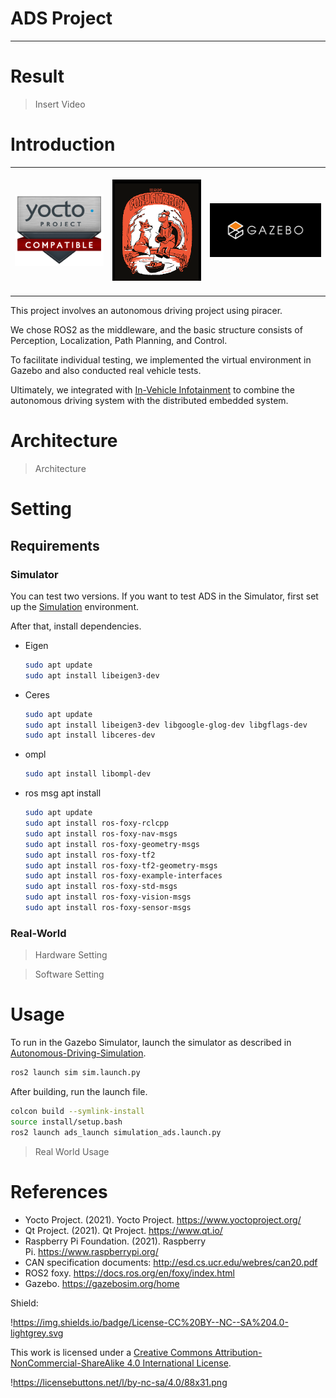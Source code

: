 # **ADS Project**

---

# Result

> Insert Video
> 

# Introduction

<table border="0" rules="none">
<tr border="0">
    <td width="280" height="200" align="center">
        <a href="#">
            <img alt="Yocto Logo" src="/media/logo/yocto-logo.png">
        </a>
    </td>
    <td width="280" height="200" align="center">
        <a href="#">
            <img alt="Qt Logo" src="/media/logo/ros2-foxy.png">
        </a>
    </td>
    <td width="350" height="200" align="center">
        <a href="#">
            <img alt="Covesa Logo" src="/media/logo/gazebo_simulator.png">
        </a>
    </td>
</tr>
</table>

This project involves an autonomous driving project using piracer.

We chose ROS2 as the middleware, and the basic structure consists of Perception, Localization, Path Planning, and Control.

To facilitate individual testing, we implemented the virtual environment in Gazebo and also conducted real vehicle tests.

Ultimately, we integrated with [In-Vehicle Infotainment](https://github.com/SEA-ME-COSS/In-Vehicle-Infotainment.git) to combine the autonomous driving system with the distributed embedded system.

# Architecture

> Architecture
> 

# Setting

## Requirements

### Simulator

You can test two versions. If you want to test ADS in the Simulator, first set up the [Simulation](https://github.com/SEA-ME-COSS/Autonomous-Driving-Simulation) environment.

After that, install dependencies.

- Eigen
    
    ```bash
    sudo apt update	
    sudo apt install libeigen3-dev
    ```
    
- Ceres
    
    ```bash
    sudo apt update
    sudo apt install libeigen3-dev libgoogle-glog-dev libgflags-dev
    sudo apt install libceres-dev
    ```
    
- ompl
    
    ```bash
    sudo apt install libompl-dev
    ```
    
- ros msg apt install
    
    ```bash
    sudo apt update
    sudo apt install ros-foxy-rclcpp
    sudo apt install ros-foxy-nav-msgs
    sudo apt install ros-foxy-geometry-msgs
    sudo apt install ros-foxy-tf2
    sudo apt install ros-foxy-tf2-geometry-msgs
    sudo apt install ros-foxy-example-interfaces
    sudo apt install ros-foxy-std-msgs
    sudo apt install ros-foxy-vision-msgs
    sudo apt install ros-foxy-sensor-msgs
    ```
    

### Real-World

> Hardware Setting
> 

> Software Setting
> 

# Usage

To run in the Gazebo Simulator, launch the simulator as described in [Autonomous-Driving-Simulation](https://github.com/SEA-ME-COSS/Autonomous-Driving-Simulation.git).

```bash
ros2 launch sim sim.launch.py 
```

After building, run the launch file.

```bash
colcon build --symlink-install
source install/setup.bash
ros2 launch ads_launch simulation_ads.launch.py
```

> Real World Usage
> 

# References

- Yocto Project. (2021). Yocto Project. https://www.yoctoproject.org/
- Qt Project. (2021). Qt Project. https://www.qt.io/
- Raspberry Pi Foundation. (2021). Raspberry Pi. https://www.raspberrypi.org/
- CAN specification documents: http://esd.cs.ucr.edu/webres/can20.pdf
- ROS2 foxy. https://docs.ros.org/en/foxy/index.html
- Gazebo. https://gazebosim.org/home

Shield:

!https://img.shields.io/badge/License-CC%20BY--NC--SA%204.0-lightgrey.svg

This work is licensed under a
[Creative Commons Attribution-NonCommercial-ShareAlike 4.0 International License](http://creativecommons.org/licenses/by-nc-sa/4.0/).

!https://licensebuttons.net/l/by-nc-sa/4.0/88x31.png